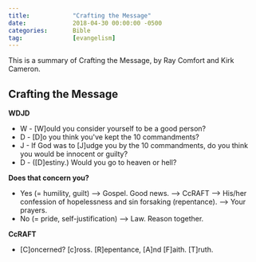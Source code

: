 ```yaml
---
title:            "Crafting the Message"
date:             2018-04-30 00:00:00 -0500
categories:       Bible
tag:              [evangelism]
---
```


This is a summary of Crafting the Message, by Ray Comfort and Kirk Cameron.

## Crafting the Message
**WDJD**
- W - [W]ould you consider yourself to be a good person?
- D - [D]o you think you've kept the 10 commandments?
- J - If God was to [J]udge you by the 10 commandments, do you think you would be innocent or guilty?
- D - ([D]estiny.) Would you go to heaven or hell?

**Does that concern you?**
- Yes (= humility, guilt) --> Gospel. Good news. --> CcRAFT --> His/her confession of hopelessness and sin forsaking (repentance). --> Your prayers.
- No (= pride, self-justification) --> Law. Reason together.

**CcRAFT**
- [C]oncerned? [c]ross. [R]epentance, [A]nd [F]aith. [T]ruth.﻿